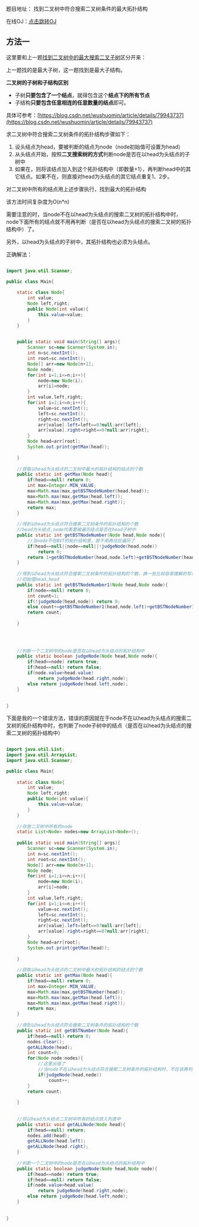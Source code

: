 题目地址： 找到二叉树中符合搜索二叉树条件的最大拓扑结构

在线OJ：[点击跳转OJ](https://www.nowcoder.com/practice/e13bceaca5b14860b83cbcc4912c5d4a?tpId=101&tqId=33235&rp=1&ru=%2Fta%2Fprogrammer-code-interview-guide&qru=%2Fta%2Fprogrammer-code-interview-guide%2Fquestion-ranking&tab=answerKey)



## 方法一

这里要和上一题[找到二叉树中的最大搜索二叉子树](https://www.nowcoder.com/practice/380d49d7f99242709ab4b91c36bf2acc?tpId=101&tqId=33234&rp=1&ru=%2Fta%2Fprogrammer-code-interview-guide&qru=%2Fta%2Fprogrammer-code-interview-guide%2Fquestion-ranking&tab=answerKey)区分开来：

上一题找的是最大子树，这一题找到是最大子结构。

**二叉树的子树和子结构区别**

- 子树**只要包含了一个结点**，就得包含这个**结点下的所有节点**
- 子结构**只要包含任意相连的任意数量的结点**即可。

具体可参考：[https://blog.csdn.net/wushuomin/article/details/79943737](https://blog.csdn.net/wushuomin/article/details/79943737)

求二叉树中符合搜索二叉树条件的拓扑结构步骤如下：

1. 设头结点为head，要被判断的结点为node（node初始值可设置为head）
2. 从头结点开始，按照**二叉搜索树的方式**判断node是否在以head为头结点的子树中
3. 如果在，则将该结点加入到这个拓扑结构中（即数量+1），再判断head中的其它结点。如果不在，则直接对head为头结点的其它结点重复1、2步。

对二叉树中所有的结点用上述步骤执行，找到最大的拓扑结构

该方法时间复杂度为O(n\*n)

需要注意的时，当node不在以head为头结点的搜索二叉树的拓扑结构中时，node下面所有的结点就不用再判断（是否在以head为头结点的搜索二叉树的拓扑结构中）了。

另外，以head为头结点的子树中，其拓扑结构也必须为头结点。



正确解法：

```java

import java.util.Scanner;

public class Main{
    
    static class Node{
        int value;
        Node left,right;
        public Node(int value){
            this.value=value;
        }
    }

    
    public static void main(String[] args){
        Scanner sc=new Scanner(System.in);
        int n=sc.nextInt();
        int root=sc.nextInt();
        Node[] arr=new Node[n+1];
        Node node;
        for(int i=1;i<=n;i++){
            node=new Node(i);
            arr[i]=node;
        }
        int value,left,right;
        for(int i=1;i<=n;i++){
            value=sc.nextInt();
            left=sc.nextInt();
            right=sc.nextInt();
            arr[value].left=left==0?null:arr[left];
            arr[value].right=right==0?null:arr[right];
        }
        Node head=arr[root];
        System.out.print(getMax(head));
        
    }
    
    //获取以head为头结点的二叉树中最大的拓扑结构的结点的个数
    public static int getMax(Node head){
        if(head==null) return 0;
        int max=Integer.MIN_VALUE;
        max=Math.max(max,getBSTNodeNumber(head,head));
        max=Math.max(max,getMax(head.left));
        max=Math.max(max,getMax(head.right));
        return max;
    }
    
    //得到以head为头结点符合搜索二叉树条件的拓扑结构的个数
    //head为头结点,node代表要被遍历结点是否在head子树中
    public static int getBSTNodeNumber(Node head,Node node){
        //当node不在BST的拓扑结构里，就不用再往后遍历了
        if(head==null||node==null||!judgeNode(head,node))
            return 0;
        return 1+getBSTNodeNumber(head,node.left)+getBSTNodeNumber(head,node.right);
    }
    
    //得到以head为头结点符合搜索二叉树条件的拓扑结构的个数，换一些比较容易理解的写法
    //初始值head,head
    public static int getBSTNodeNumber1(Node head,Node node){
        if(node==null) return 0;
        int count=1;
        if(!judgeNode(head,node)) return 0;
        else count+=getBSTNodeNumber1(head,node.left)+getBSTNodeNumber1(head,node.right);
        return count;
        
    }
    
    

    
    //判断一个二叉树中的node是否在以head为头结点的拓扑结构中
    public static boolean judgeNode(Node head,Node node){
        if(head==node) return true;
        if(head==null) return false;
        if(node.value>head.value)
            return judgeNode(head.right,node);
        else return judgeNode(head.left,node);
    }
    
    
}
```







下面是我的一个错误方法，错误的原因就在于node不在以head为头结点的搜索二叉树的拓扑结构中时，也判断了node子树中的结点（是否在以head为头结点的搜索二叉树的拓扑结构中）

```java

import java.util.List;
import java.util.ArrayList;
import java.util.Scanner;

public class Main{
    
    static class Node{
        int value;
        Node left,right;
        public Node(int value){
            this.value=value;
        }
    }
    
    //存放二叉树中所有的node
    static List<Node> nodes=new ArrayList<Node>();
    
    public static void main(String[] args){
        Scanner sc=new Scanner(System.in);
        int n=sc.nextInt();
        int root=sc.nextInt();
        Node[] arr=new Node[n+1];
        Node node;
        for(int i=1;i<=n;i++){
            node=new Node(i);
            arr[i]=node;
        }
        int value,left,right;
        for(int i=1;i<=n;i++){
            value=sc.nextInt();
            left=sc.nextInt();
            right=sc.nextInt();
            arr[value].left=left==0?null:arr[left];
            arr[value].right=right==0?null:arr[right];
        }
        Node head=arr[root];
        System.out.print(getMax(head));
        
    }
    
    //获取以head为头结点的二叉树中最大的拓扑结构的结点的个数
    public static int getMax(Node head){
        if(head==null) return 0;
        int max=Integer.MIN_VALUE;
        max=Math.max(max,getBSTNumber(head));
        max=Math.max(max,getMax(head.left));
        max=Math.max(max,getMax(head.right));
        return max;
    }
    
    //得到以head为头结点符合搜索二叉树条件的拓扑结构的个数
    public static int getBSTNumber(Node head){
        if(head==null) return 0;
        nodes.clear();
        getALLNode(head);
        int count=0;
        for(Node node:nodes){
            //这里出错了
            //当node不在以head为头结点符合搜索二叉树条件的拓扑结构时，不应该再判断node子树中的结点了
            if(judgeNode(head,node)) 
                count++;
        }
        return count;
            
    }
    
    
    //将以head为头结点二叉树中所有的结点放入列表中
    public static void getALLNode(Node head){
        if(head==null) return;
        nodes.add(head);
        getALLNode(head.left);
        getALLNode(head.right);
    }
    
    //判断一个二叉树中的node是否在以head为头结点的拓扑结构中
    public static boolean judgeNode(Node head,Node node){
        if(head==node) return true;
        if(head==null) return false;
        if(node.value>head.value)
            return judgeNode(head.right,node);
        else return judgeNode(head.left,node);
    }
    
    
}
```


